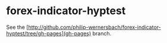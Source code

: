 forex-indicator-hyptest
=======================

See the [http://github.com/philip-wernersbach/forex-indicator-hyptest/tree/gh-pages](gh-pages) branch.